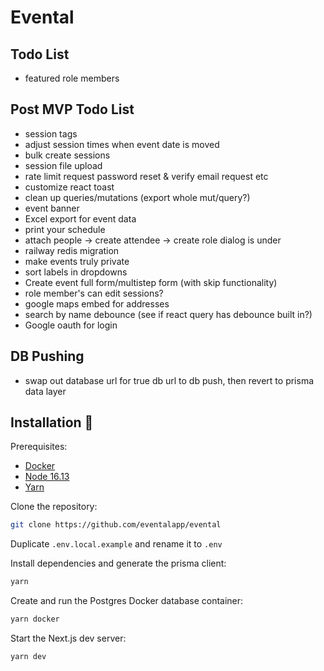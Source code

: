 # Evental

## Todo List

- featured role members

## Post MVP Todo List

- session tags
- adjust session times when event date is moved
- bulk create sessions
- session file upload
- rate limit request password reset & verify email request etc
- customize react toast
- clean up queries/mutations (export whole mut/query?)
- event banner
- Excel export for event data
- print your schedule
- attach people -> create attendee -> create role dialog is under
- railway redis migration
- make events truly private
- sort labels in dropdowns
- Create event full form/multistep form (with skip functionality)
- role member's can edit sessions?
- google maps embed for addresses
- search by name debounce (see if react query has debounce built in?)
- Google oauth for login

## DB Pushing

- swap out database url for true db url to db push, then revert to prisma data layer

## Installation 💾

Prerequisites:

- [Docker](https://www.docker.com/products/docker-desktop/)
- [Node 16.13](https://nodejs.org/ko/blog/release/v16.13.0/)
- [Yarn](https://classic.yarnpkg.com/lang/en/docs/install/#windows-stable)

Clone the repository:

```bash
git clone https://github.com/eventalapp/evental
```

Duplicate `.env.local.example` and rename it to `.env`

Install dependencies and generate the prisma client:

```bash
yarn
```

Create and run the Postgres Docker database container:

```bash
yarn docker
```

Start the Next.js dev server:

```bash
yarn dev
```
